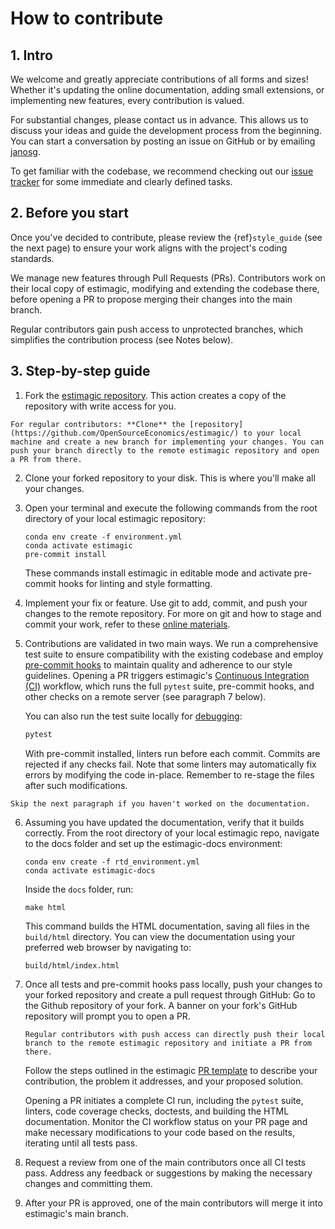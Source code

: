 # How to contribute

## 1. Intro

We welcome and greatly appreciate contributions of all forms and sizes! Whether it's
updating the online documentation, adding small extensions, or implementing new
features, every contribution is valued.

For substantial changes, please contact us in advance. This allows us to discuss your
ideas and guide the development process from the beginning. You can start a conversation
by posting an issue on GitHub or by emailing [janosg](https://github.com/janosg).

To get familiar with the codebase, we recommend checking out our
[issue tracker](https://github.com/OpenSourceEconomics/estimagic/issues) for some
immediate and clearly defined tasks.

## 2. Before you start

Once you've decided to contribute, please review the {ref}`style_guide` (see the next
page) to ensure your work aligns with the project's coding standards.

We manage new features through Pull Requests (PRs). Contributors work on their local
copy of estimagic, modifying and extending the codebase there, before opening a PR to
propose merging their changes into the main branch.

Regular contributors gain push access to unprotected branches, which simplifies the
contribution process (see Notes below).

## 3. Step-by-step guide

1. Fork the [estimagic repository](https://github.com/OpenSourceEconomics/estimagic/).
   This action creates a copy of the repository with write access for you.

```{note}
For regular contributors: **Clone** the [repository](https://github.com/OpenSourceEconomics/estimagic/) to your local machine and create a new branch for implementing your changes. You can push your branch directly to the remote estimagic repository and open a PR from there.
```

2. Clone your forked repository to your disk. This is where you'll make all your
   changes.

1. Open your terminal and execute the following commands from the root directory of your
   local estimagic repository:

   ```console
   conda env create -f environment.yml
   conda activate estimagic
   pre-commit install
   ```

   These commands install estimagic in editable mode and activate pre-commit hooks for
   linting and style formatting.

1. Implement your fix or feature. Use git to add, commit, and push your changes to the
   remote repository. For more on git and how to stage and commit your work, refer to
   these
   [online materials](https://effective-programming-practices.vercel.app/git/staging/objectives_materials.html).

1. Contributions are validated in two main ways. We run a comprehensive test suite to
   ensure compatibility with the existing codebase and employ
   [pre-commit hooks](https://effective-programming-practices.vercel.app/git/pre_commits/objectives_materials.html)
   to maintain quality and adherence to our style guidelines. Opening a PR triggers
   estimagic's
   [Continuous Integration (CI)](https://docs.github.com/en/actions/automating-builds-and-tests/about-continuous-integration)
   workflow, which runs the full `pytest` suite, pre-commit hooks, and other checks on a
   remote server (see paragraph 7 below).

   You can also run the test suite locally for
   [debugging](https://effective-programming-practices.vercel.app/debugging/pdbp/objectives_materials.html):

   ```bash
   pytest
   ```

   With pre-commit installed, linters run before each commit. Commits are rejected if
   any checks fail. Note that some linters may automatically fix errors by modifying the
   code in-place. Remember to re-stage the files after such modifications.

```{tip}
Skip the next paragraph if you haven't worked on the documentation.
```

6. Assuming you have updated the documentation, verify that it builds correctly. From
   the root directory of your local estimagic repo, navigate to the docs folder and set
   up the estimagic-docs environment:

   ```console
   conda env create -f rtd_environment.yml
   conda activate estimagic-docs
   ```

   Inside the `docs` folder, run:

   ```console
   make html
   ```

   This command builds the HTML documentation, saving all files in the `build/html`
   directory. You can view the documentation using your preferred web browser by
   navigating to:

   ```console
   build/html/index.html
   ```

1. Once all tests and pre-commit hooks pass locally, push your changes to your forked
   repository and create a pull request through GitHub: Go to the Github repository of
   your fork. A banner on your fork's GitHub repository will prompt you to open a PR.

   ```{note}
   Regular contributors with push access can directly push their local branch to the remote estimagic repository and initiate a PR from there.
   ```

   Follow the steps outlined in the estimagic
   [PR template](https://github.com/OpenSourceEconomics/estimagic/blob/main/.github/PULL_REQUEST_TEMPLATE/pull_request_template.md)
   to describe your contribution, the problem it addresses, and your proposed solution.

   Opening a PR initiates a complete CI run, including the `pytest` suite, linters, code
   coverage checks, doctests, and building the HTML documentation. Monitor the CI
   workflow status on your PR page and make necessary modifications to your code based
   on the results, iterating until all tests pass.

1. Request a review from one of the main contributors once all CI tests pass. Address
   any feedback or suggestions by making the necessary changes and committing them.

1. After your PR is approved, one of the main contributors will merge it into
   estimagic's main branch.
